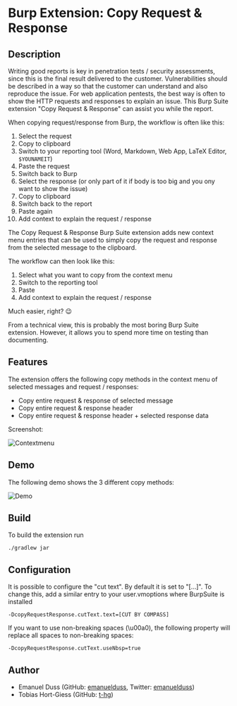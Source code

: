 # Burp Extension: Copy Request & Response

## Description

Writing good reports is key in penetration tests / security assessments, since
this is the final result delivered to the customer. Vulnerabilities should be
described in a way so that the customer can understand and also reproduce the
issue. For web application pentests, the best way is often to show the HTTP
requests and responses to explain an issue. This Burp Suite extension "Copy
Request & Response" can assist you while the report.

When copying request/response from Burp, the workflow is often like this:

1. Select the request
2. Copy to clipboard
3. Switch to your reporting tool (Word, Markdown, Web App, LaTeX Editor, `$YOUNAMEIT`)
4. Paste the request
5. Switch back to Burp
6. Select the response (or only part of it if body is too big and you ony want to show the issue)
7. Copy to clipboard
8. Switch back to the report
9. Paste again
10. Add context to explain the request / response

The Copy Request & Response Burp Suite extension adds new context menu
entries that can be used to simply copy the request and response from the
selected message to the clipboard. 

The workflow can then look like this:

1. Select what you want to copy from the context menu
2. Switch to the reporting tool
3. Paste
4. Add context to explain the request / response

Much easier, right? 😉

From a technical view, this is probably the most boring Burp Suite extension.
However, it allows you to spend more time on testing than documenting.

## Features

The extension offers the following copy methods in the context menu of selected
messages and request / responses:

- Copy entire request & response of selected message
- Copy entire request & response header
- Copy entire request & response header + selected response data

Screenshot:

![Contextmenu](contextmenu.png)

## Demo

The following demo shows the 3 different copy methods:

![Demo](demo.gif)


## Build

To build the extension run

```shell
./gradlew jar
```

## Configuration

It is possible to configure the "cut text". By default it is set to "[...]". To change this, add a similar entry to 
your user.vmoptions where BurpSuite is installed

```properties
-DcopyRequestResponse.cutText.text=[CUT BY COMPASS]
```

If you want to use non-breaking spaces (\\u00a0), the following property will replace all spaces to non-breaking spaces:

```properties
-DcopyRequestResponse.cutText.useNbsp=true
```

## Author

- Emanuel Duss (GitHub: [emanuelduss](https://github.com/emanuelduss), Twitter: [emanuelduss](https://twitter.com/emanuelduss))
- Tobias Hort-Giess (GitHub: [t-hg](https://github.com/t-hg))
